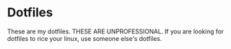 # Dotfiles

These are my dotfiles. THESE ARE UNPROFESSIONAL. If you are looking for dotfiles to rice your linux, use someone else's dotfiles.
